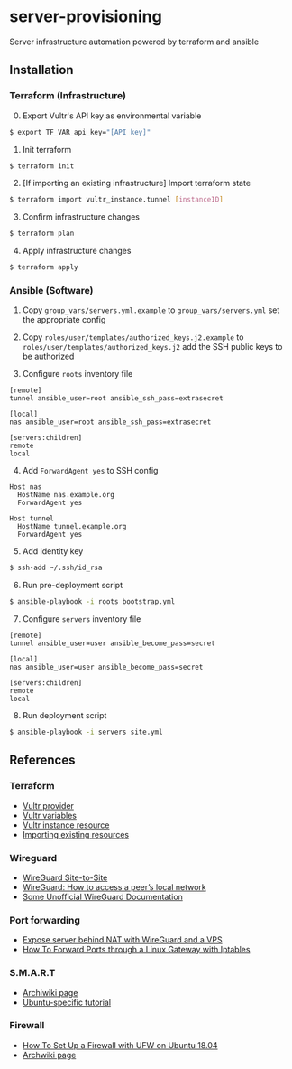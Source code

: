 # server-provisioning

Server infrastructure automation powered by terraform and ansible

## Installation

### Terraform (Infrastructure)

0. Export Vultr's API key as environmental variable
```bash
$ export TF_VAR_api_key="[API key]"
```

1. Init terraform
```bash
$ terraform init
```

2. [If importing an existing infrastructure] Import terraform state
```bash
$ terraform import vultr_instance.tunnel [instanceID]
```

3. Confirm infrastructure changes
```bash
$ terraform plan
```

4. Apply infrastructure changes
```bash
$ terraform apply
```

### Ansible (Software)

1. Copy `group_vars/servers.yml.example` to `group_vars/servers.yml` set the appropriate config

2. Copy `roles/user/templates/authorized_keys.j2.example` to `roles/user/templates/authorized_keys.j2` add the SSH public keys to be authorized

3. Configure `roots` inventory file

```
[remote]
tunnel ansible_user=root ansible_ssh_pass=extrasecret

[local]
nas ansible_user=root ansible_ssh_pass=extrasecret

[servers:children]
remote
local
```

4. Add `ForwardAgent yes` to SSH config

```
Host nas
  HostName nas.example.org
  ForwardAgent yes

Host tunnel
  HostName tunnel.example.org
  ForwardAgent yes
```

5. Add identity key

```bash
$ ssh-add ~/.ssh/id_rsa
```

6. Run pre-deployment script

```bash
$ ansible-playbook -i roots bootstrap.yml
```

7. Configure `servers` inventory file

```
[remote]
tunnel ansible_user=user ansible_become_pass=secret

[local]
nas ansible_user=user ansible_become_pass=secret

[servers:children]
remote
local
```

8. Run deployment script

```bash
$ ansible-playbook -i servers site.yml
```

## References

### Terraform
- [Vultr provider](https://registry.terraform.io/providers/vultr/vultr/latest/docs)
- [Vultr variables](https://www.terraform.io/docs/language/values/variables.html)
- [Vultr instance resource](https://registry.terraform.io/providers/vultr/vultr/latest/docs/resources/instance)
- [Importing existing resources](https://learn.hashicorp.com/tutorials/terraform/state-import)

### Wireguard
- [WireGuard Site-to-Site](https://gist.github.com/insdavm/b1034635ab23b8839bf957aa406b5e39)
- [WireGuard: How to access a peer’s local network](https://iliasa.eu/wireguard-how-to-access-a-peers-local-network/)
- [Some Unofficial WireGuard Documentation](https://github.com/pirate/wireguard-docs)

### Port forwarding
- [Expose server behind NAT with WireGuard and a VPS](https://golb.hplar.ch/2019/01/expose-server-vpn.html)
- [How To Forward Ports through a Linux Gateway with Iptables](https://www.digitalocean.com/community/tutorials/how-to-forward-ports-through-a-linux-gateway-with-iptables)

### S.M.A.R.T
- [Archiwiki page](https://wiki.archlinux.org/index.php/S.M.A.R.T.)
- [Ubuntu-specific tutorial](https://www.howtoforge.com/tutorial/monitor-harddisk-with-smartmon-on-ubuntu/)

### Firewall
- [How To Set Up a Firewall with UFW on Ubuntu 18.04](https://www.digitalocean.com/community/tutorials/how-to-set-up-a-firewall-with-ufw-on-ubuntu-18-04)
- [Archwiki page](https://wiki.archlinux.org/index.php/Uncomplicated_Firewall)
